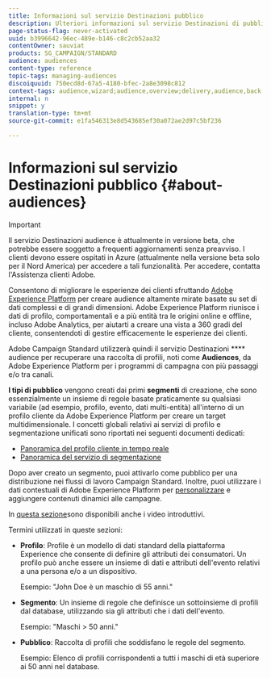 ```yaml
---
title: Informazioni sul servizio Destinazioni pubblico
description: Ulteriori informazioni sul servizio Destinazioni di pubblico.
page-status-flag: never-activated
uuid: b3996642-96ec-489e-b146-c8c2cb52aa32
contentOwner: sauviat
products: SG_CAMPAIGN/STANDARD
audience: audiences
content-type: reference
topic-tags: managing-audiences
discoiquuid: 750ecd8d-67a5-4180-bfec-2a8e3098c812
context-tags: audience,wizard;audience,overview;delivery,audience,back
internal: n
snippet: y
translation-type: tm+mt
source-git-commit: e1fa546313e8d543685ef30a072ae2d97c5bf236

---
```



# Informazioni sul servizio Destinazioni pubblico {#about-audiences}

>[!IMPORTANT]
>
>Il servizio Destinazioni audience è attualmente in versione beta, che potrebbe essere soggetto a frequenti aggiornamenti senza preavviso. I clienti devono essere ospitati in Azure (attualmente nella versione beta solo per il Nord America) per accedere a tali funzionalità. Per accedere, contatta l&#39;Assistenza clienti Adobe.

Consentono di migliorare le esperienze dei clienti sfruttando [Adobe Experience Platform](https://docs.adobe.com/content/help/en/experience-platform/landing/home.html) per creare audience altamente mirate basate su set di dati complessi e di grandi dimensioni. Adobe Experience Platform riunisce i dati di profilo, comportamentali e a più entità tra le origini online e offline, incluso Adobe Analytics, per aiutarti a creare una vista a 360 gradi del cliente, consentendoti di gestire efficacemente le esperienze dei clienti.

Adobe Campaign Standard utilizzerà quindi il servizio Destinazioni **** audience per recuperare una raccolta di profili, noti come **Audiences**, da Adobe Experience Platform per i programmi di campagna con più passaggi e/o tra canali.

**I tipi di pubblico** vengono creati dai primi **segmenti** di creazione, che sono essenzialmente un insieme di regole basate praticamente su qualsiasi variabile (ad esempio, profilo, evento, dati multi-entità) all&#39;interno di un profilo cliente da Adobe Experience Platform per creare un target multidimensionale. I concetti globali relativi ai servizi di profilo e segmentazione unificati sono riportati nei seguenti documenti dedicati:

* [Panoramica del profilo cliente in tempo reale](https://docs.adobe.com/content/help/en/experience-platform/profile/home.html)
* [Panoramica del servizio di segmentazione](https://docs.adobe.com/content/help/en/experience-platform/segmentation/home.html)

Dopo aver creato un segmento, puoi attivarlo come pubblico per una distribuzione nei flussi di lavoro [](../../automating/using/aep-targeting-audiences.md)Campaign Standard. Inoltre, puoi utilizzare i dati contestuali di Adobe Experience Platform per [personalizzare](../../automating/using/aep-personalizing-campaigns.md) e aggiungere contenuti dinamici alle campagne.

In [questa sezione](https://docs.adobe.com/content/help/en/campaign-learn/campaign-standard-tutorials/profiles-and-audiences/audience-destinations/audience-destinations-overview.html)sono disponibili anche i video introduttivi.

Termini utilizzati in queste sezioni:

* **Profilo**: Profile è un modello di dati standard della piattaforma Experience che consente di definire gli attributi dei consumatori. Un profilo può anche essere un insieme di dati e attributi dell&#39;evento relativi a una persona e/o a un dispositivo.

   Esempio: &quot;John Doe è un maschio di 55 anni.&quot;

* **Segmento**: Un insieme di regole che definisce un sottoinsieme di profili dal database, utilizzando sia gli attributi che i dati dell&#39;evento.

   Esempio: &quot;Maschi > 50 anni.&quot;

* **Pubblico**: Raccolta di profili che soddisfano le regole del segmento.

   Esempio: Elenco di profili corrispondenti a tutti i maschi di età superiore ai 50 anni nel database.
